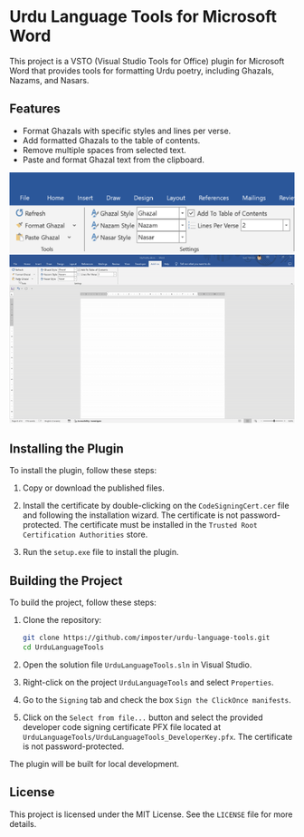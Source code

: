 ﻿# Urdu Language Tools for Microsoft Word

This project is a VSTO (Visual Studio Tools for Office) plugin for Microsoft Word that provides tools for formatting Urdu poetry, including Ghazals, Nazams, and Nasars.

## Features

- Format Ghazals with specific styles and lines per verse.
- Add formatted Ghazals to the table of contents.
- Remove multiple spaces from selected text.
- Paste and format Ghazal text from the clipboard.

![Controls](docs/images/001_controls.png)
![Pasting](docs/images/002_pasting_ghazal.gif)

## Installing the Plugin

To install the plugin, follow these steps:

1. Copy or download the published files.

2. Install the certificate by double-clicking on the `CodeSigningCert.cer` file and following the installation wizard. The certificate is not password-protected. The certificate must be installed in the `Trusted Root Certification Authorities` store.

3. Run the `setup.exe` file to install the plugin.

## Building the Project

To build the project, follow these steps:

1. Clone the repository:
    ```sh
    git clone https://github.com/imposter/urdu-language-tools.git
    cd UrduLanguageTools
    ```

2. Open the solution file `UrduLanguageTools.sln` in Visual Studio.

3. Right-click on the project `UrduLanguageTools` and select `Properties`.

4. Go to the `Signing` tab and check the box `Sign the ClickOnce manifests`.

5. Click on the `Select from file...` button and select the provided developer code signing certificate PFX file located at `UrduLanguageTools/UrduLanguageTools_DeveloperKey.pfx`. The certificate is not password-protected.

The plugin will be built for local development.

## License

This project is licensed under the MIT License. See the `LICENSE` file for more details.